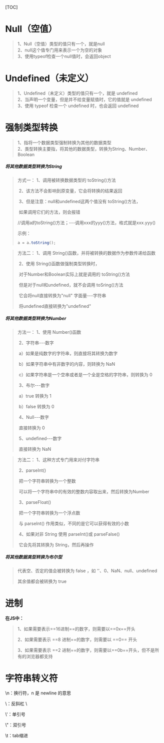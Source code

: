 [TOC]

# Null（空值）

>1、Null（空值）类型的值只有一个，就是null<br>
>2、null这个值专门用来表示一个为空的对象<br>
>3、使用typeof检查一个null值时，会返回object

# Undefined（未定义）

>1、Undefined（未定义）类型的值只有一个，就是 undefined<br>
>2、当声明一个变量，但是并不给变量赋值时，它的值就是 undefined<br>
>3、使用 typeof 检查一个 undefined 时，也会返回 undefined

# 强制类型转换

>1、指将一个数据类型强制转换为其他的数据类型<br>
>2、类型转换主要指，将其他的数据类型，转换为String、Number、Boolean

##### 将其他数据类型转换为String

>方式一：
>		1、调用被转换数据类型的 toString()方法
>
>​		2、该方法不会影响到原变量，它会将转换的结果返回
>
>​		3、但是注意：null和undefined这两个值没有 toString()方法，
>
>​			  如果调用它们的方法，则会报错
>
>//调用a的toString()方法；---调用xxx的yyy()方法，格式就是xxx.yyy()
>
>示例：
>
>```js
>a = a.toString();
>```
>
>

> 方法二： 	1、调用 String()函数，并将被转换的数据作为参数传递给函数 		
>
> ​					2、使用 String()函数做强制类型转换时，
>
> ​						对于Number和Boolean实际上就是调用的 toString()方法 		
>
> ​						但是对于null和undefined，就不会调用 toSring()方法 			
>
> ​						它会将null直接转换为"null"		字面量---字符串 			
>
> ​						将undefined直接转换为"undefined"

##### 将其他数据类型转换为Number

> 方法一： 	1、使用 Number()函数 		
>
> ​					2、字符串---数字 		
>
> ​						a）如果是纯数字的字符串，则直接将其转换为数字 		
>
> ​						b）如果字符串中有非数字的内容，则转换为 NaN 		
>
> ​						c）如果字符串是一个空串或者是一个全是空格的字符串，则转换为 0 		 	
>
> ​					3、布尔---数字 		
>
> ​						a）true  转换为 1 		
>
> ​						b）false 转换为 0 		
>
> ​					4、Null---数字 		
>
> ​						直接转换为 0 		
>
> ​					5、undefined---数字 		
>
> ​						直接转换为 NaN

> 方法二： 	1、这种方式专门用来对付字符串 		
>
> ​					2、parseInt() 	 	
>
> ​						把一个字符串转换为一个整数 
>
> ​						可以将一个字符串中的有效的整数内容取出来，然后转换为Number  	
>
> ​					3、parseFloat() 	
>
> ​						把一个字符串转换为一个浮点数 
>
> ​						与 parseInt() 作用类似，不同的是它可以获得有效的小数 		
>
> ​					4、如果对非 String 使用 parseInt()或 parseFalse() 
>
> ​						它会先将其转换为 String，然后再操作

##### 将其他数据类型转换为布尔型

> 代表空、否定的值会被转换为 false ，如 ''、0、NaN、null、undefined
>
> 其余值都会被转换为 true







# 进制

**在JS中：**

>1、如果需要表示==16进制==的数字，则需要以==0x==开头
>
>2、如果需要表示 ==8  进制==的数字，则需要以 ==0== 开头
>
>3、如果需要表示 ==2 进制==的数字，则需要以==0b==开头，但不是所有的浏览器都支持



# 字符串转义符

\n：换行符，n 是 newline 的意思

\：反斜杠 \

\\'：单引号

\\"：双引号

\t：tab缩进



